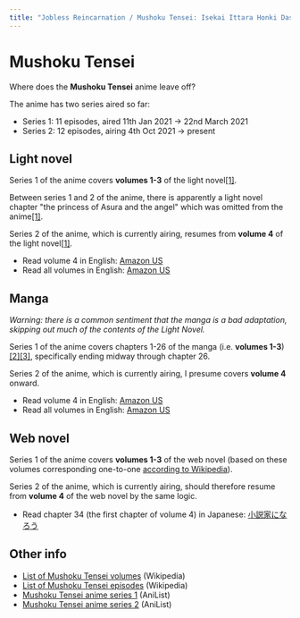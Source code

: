 ```yaml
---
title: "Jobless Reincarnation / Mushoku Tensei: Isekai Ittara Honki Dasu"
---
```


# Mushoku Tensei

Where does the **Mushoku Tensei** anime leave off?

The anime has two series aired so far:

* Series 1: 11 episodes, aired 11th Jan 2021 -> 22nd March 2021
* Series 2: 12 episodes, airing 4th Oct 2021 -> present

## Light novel

Series 1 of the anime covers **volumes 1-3** of the light novel[[1]](https://www.reddit.com/r/mushokutensei/comments/mrh3fa/where_does_the_anime_leave_off_in_the_light_novel/gum8tv2/).

Between series 1 and 2 of the anime, there is apparently a light novel chapter "the princess of Asura and the angel" which was omitted from the anime[[1]](https://www.reddit.com/r/mushokutensei/comments/mrh3fa/where_does_the_anime_leave_off_in_the_light_novel/gum8tv2/).

Series 2 of the anime, which is currently airing, resumes from **volume 4** of the light novel[[1]](https://www.reddit.com/r/mushokutensei/comments/mrh3fa/where_does_the_anime_leave_off_in_the_light_novel/gum8tv2/).

* Read volume 4 in English: [Amazon US](https://www.amazon.com/Mushoku-Tensei-Jobless-Reincarnation-Light-ebook/dp/B07W4FZWDL)
* Read all volumes in English: [Amazon US](https://www.amazon.com/dp/B083BZSQ85)

## Manga

*Warning: there is a common sentiment that the manga is a bad adaptation, skipping out much of the contents of the Light Novel.*

Series 1 of the anime covers chapters 1-26 of the manga (i.e. **volumes 1-3**)[[2]](https://www.reddit.com/r/mushokutensei/comments/mat5xq/where_does_the_anime_leave_off_in_the_manga/)[[3]](https://www.reddit.com/r/manga/comments/ma5bkr/what_chapter_of_the_manga_does_the_anime_version/grqkftk/), specifically ending midway through chapter 26.

Series 2 of the anime, which is currently airing, I presume covers **volume 4** onward.

* Read volume 4 in English: [Amazon US](https://www.amazon.com/Mushoku-Tensei-Jobless-Reincarnation-Vol/dp/1626923426)
* Read all volumes in English: [Amazon US](https://www.amazon.com/dp/B07JJNK8L8)

## Web novel

Series 1 of the anime covers **volumes 1-3** of the web novel (based on these volumes corresponding one-to-one [according to Wikipedia](https://en.m.wikipedia.org/wiki/List_of_Mushoku_Tensei_volumes#Light_novel)).

Series 2 of the anime, which is currently airing, should therefore resume from **volume 4** of the web novel by the same logic.

* Read chapter 34 (the first chapter of volume 4) in Japanese: [小説家になろう](https://ncode.syosetu.com/n9669bk/38/)

## Other info

* [List of Mushoku Tensei volumes](https://en.m.wikipedia.org/wiki/List_of_Mushoku_Tensei_volumes) (Wikipedia)
* [List of Mushoku Tensei episodes](https://en.m.wikipedia.org/wiki/List_of_Mushoku_Tensei_episodes) (Wikipedia)
* [Mushoku Tensei anime series 1](https://anilist.co/anime/108465/Mushoku-Tensei-Isekai-Ittara-Honki-Dasu/) (AniList)
* [Mushoku Tensei anime series 2](https://anilist.co/anime/127720/Mushoku-Tensei-Isekai-Ittara-Honki-Dasu-Part-2/) (AniList)